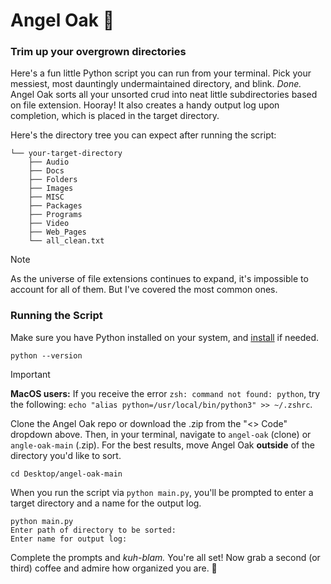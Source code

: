 # Angel Oak 🍂
### Trim up your overgrown directories

Here's a fun little Python script you can run from your terminal. Pick your messiest, most dauntingly undermaintained directory, and blink. *Done.* Angel Oak sorts all your unsorted crud into neat little subdirectories based on file extension. Hooray! It also creates a handy output log upon completion, which is placed in the target directory.

Here's the directory tree you can expect after running the script:

~~~
└── your-target-directory
    ├── Audio
    ├── Docs
    ├── Folders
    ├── Images
    ├── MISC
    ├── Packages
    ├── Programs
    ├── Video
    ├── Web_Pages
    └── all_clean.txt
~~~

> [!NOTE]
> As the universe of file extensions continues to expand, it's impossible to account for all of them. But I've covered the most common ones.

### Running the Script

Make sure you have Python installed on your system, and [install](https://www.python.org/downloads/) if needed.

~~~
python --version
~~~

> [!IMPORTANT]
> **MacOS users:** If you receive the error `zsh: command not found: python`, try the following: `echo "alias python=/usr/local/bin/python3" >> ~/.zshrc`.

Clone the Angel Oak repo or download the .zip from the "<> Code" dropdown above. Then, in your terminal, navigate to `angel-oak` (clone) or `angle-oak-main` (.zip). For the best results, move Angel Oak **outside** of the directory you'd like to sort.

~~~
cd Desktop/angel-oak-main
~~~

When you run the script via `python main.py`, you'll be prompted to enter a target directory and a name for the output log.

~~~
python main.py
Enter path of directory to be sorted: 
Enter name for output log:
~~~

Complete the prompts and *kuh-blam.* You're all set! Now grab a second (or third) coffee and admire how organized you are. 🙌
